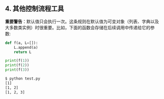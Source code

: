 ## 4. 其他控制流程工具

**重要警告**：默认值只会执行一次。这条规则在默认值为可变对象（列表、字典以及大多数类实例）时很重要。比如，下面的函数会存储在后续调用中传递给它的参数:

```python
def f(a, L=[]):
    L.append(a)
    return L

print(f(1))
print(f(2))
print(f(3))
```

```sh
$ python test.py
[1]
[1, 2]
[1, 2, 3]
```
